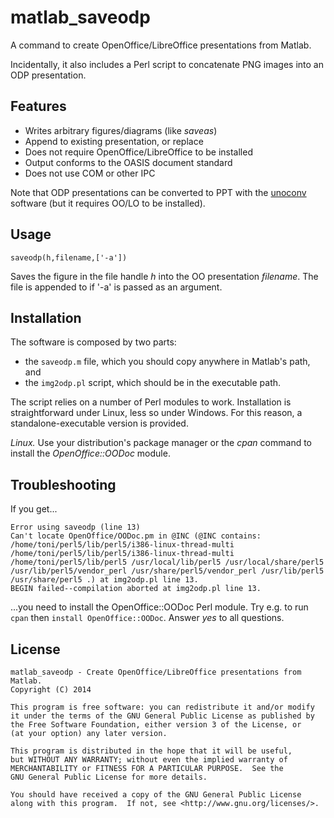matlab_saveodp
==============

A command to create OpenOffice/LibreOffice presentations from Matlab.

Incidentally, it also includes a Perl script to concatenate PNG images into an ODP presentation.


Features
--------

- Writes arbitrary figures/diagrams (like _saveas_)
- Append to existing presentation, or replace
- Does not require OpenOffice/LibreOffice to be installed
- Output conforms to the OASIS document standard
- Does not use COM or other IPC 

Note that ODP presentations can be converted to PPT with the [unoconv](http://dag.wiee.rs/home-made/unoconv/) software (but it requires OO/LO to be installed).


Usage
-----

```
saveodp(h,filename,['-a'])
```

Saves the figure in the file handle _h_ into the OO presentation _filename_. The file is appended to if '-a' is passed as an argument.


Installation
------------

The software is composed by two parts: 
- the ```saveodp.m``` file, which you should copy anywhere in Matlab's path, and 
- the ```img2odp.pl``` script, which should be in the executable path. 

The script relies on a number of Perl modules to work. Installation is straightforward under Linux, less so under Windows.  For this reason,  a standalone-executable version is provided.

*Linux.* Use your distribution's package manager or the *cpan* command to install the _OpenOffice::OODoc_ module.
 

Troubleshooting
---------------

If you get...

```
Error using saveodp (line 13)
Can't locate OpenOffice/OODoc.pm in @INC (@INC contains: /home/toni/perl5/lib/perl5/i386-linux-thread-multi
/home/toni/perl5/lib/perl5/i386-linux-thread-multi /home/toni/perl5/lib/perl5 /usr/local/lib/perl5 /usr/local/share/perl5
/usr/lib/perl5/vendor_perl /usr/share/perl5/vendor_perl /usr/lib/perl5 /usr/share/perl5 .) at img2odp.pl line 13.
BEGIN failed--compilation aborted at img2odp.pl line 13.
```

...you need to install the OpenOffice::OODoc Perl module. Try e.g. to run ```cpan``` then ```install OpenOffice::OODoc```. Answer _yes_ to all questions.


License
-------

    matlab_saveodp - Create OpenOffice/LibreOffice presentations from Matlab.
    Copyright (C) 2014 

    This program is free software: you can redistribute it and/or modify
    it under the terms of the GNU General Public License as published by
    the Free Software Foundation, either version 3 of the License, or
    (at your option) any later version.

    This program is distributed in the hope that it will be useful,
    but WITHOUT ANY WARRANTY; without even the implied warranty of
    MERCHANTABILITY or FITNESS FOR A PARTICULAR PURPOSE.  See the
    GNU General Public License for more details.

    You should have received a copy of the GNU General Public License
    along with this program.  If not, see <http://www.gnu.org/licenses/>.
